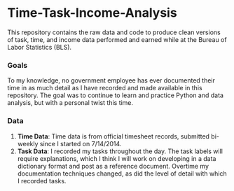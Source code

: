 # Time-Task-Income-Analysis
This repository contains the raw data and code to produce clean versions of task, time, and income data performed and earned while at the Bureau of Labor Statistics (BLS).

### Goals
To my knowledge, no government employee has ever documented their time in as much detail as I have recorded and made available in this repository. The goal was to continue to learn and practice Python and data analysis, but with a personal twist this time.

### Data
1. **Time Data**: Time data is from official timesheet records, submitted bi-weekly since I started on 7/14/2014.
2. **Task Data**: I recorded my tasks throughout the day. The task labels will require explanations, which I think I will work on developing in a data dictionary format and post as a reference document. Overtime my documentation techniques changed, as did the level of detail with which I recorded tasks.
